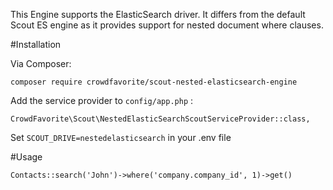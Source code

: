 This Engine supports the ElasticSearch driver. It differs from the default
Scout ES engine as it provides support for nested document where clauses.

#Installation

Via Composer: 

`composer require crowdfavorite/scout-nested-elasticsearch-engine`

Add the service provider to `config/app.php` :

`CrowdFavorite\Scout\NestedElasticSearchScoutServiceProvider::class,`

Set `SCOUT_DRIVE=nestedelasticsearch` in your .env file

#Usage

`Contacts::search('John')->where('company.company_id', 1)->get()`
